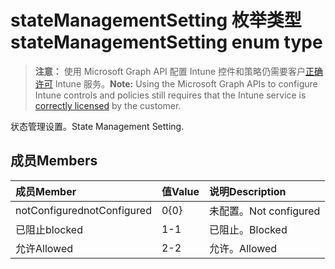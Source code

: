 # <a name="statemanagementsetting-enum-type"></a><span data-ttu-id="943d3-101">stateManagementSetting 枚举类型</span><span class="sxs-lookup"><span data-stu-id="943d3-101">stateManagementSetting enum type</span></span>

> <span data-ttu-id="943d3-102">**注意：** 使用 Microsoft Graph API 配置 Intune 控件和策略仍需要客户[正确许可](https://go.microsoft.com/fwlink/?linkid=839381) Intune 服务。</span><span class="sxs-lookup"><span data-stu-id="943d3-102">**Note:** Using the Microsoft Graph APIs to configure Intune controls and policies still requires that the Intune service is [correctly licensed](https://go.microsoft.com/fwlink/?linkid=839381) by the customer.</span></span>

<span data-ttu-id="943d3-103">状态管理设置。</span><span class="sxs-lookup"><span data-stu-id="943d3-103">State Management Setting.</span></span>
## <a name="members"></a><span data-ttu-id="943d3-104">成员</span><span class="sxs-lookup"><span data-stu-id="943d3-104">Members</span></span>
|<span data-ttu-id="943d3-105">成员</span><span class="sxs-lookup"><span data-stu-id="943d3-105">Member</span></span>|<span data-ttu-id="943d3-106">值</span><span class="sxs-lookup"><span data-stu-id="943d3-106">Value</span></span>|<span data-ttu-id="943d3-107">说明</span><span class="sxs-lookup"><span data-stu-id="943d3-107">Description</span></span>|
|:---|:---|:---|
|<span data-ttu-id="943d3-108">notConfigured</span><span class="sxs-lookup"><span data-stu-id="943d3-108">notConfigured</span></span>|<span data-ttu-id="943d3-109">0</span><span class="sxs-lookup"><span data-stu-id="943d3-109">{0}</span></span>|<span data-ttu-id="943d3-110">未配置。</span><span class="sxs-lookup"><span data-stu-id="943d3-110">Not configured</span></span>|
|<span data-ttu-id="943d3-111">已阻止</span><span class="sxs-lookup"><span data-stu-id="943d3-111">blocked</span></span>|<span data-ttu-id="943d3-112">1</span><span class="sxs-lookup"><span data-stu-id="943d3-112">-1</span></span>|<span data-ttu-id="943d3-113">已阻止。</span><span class="sxs-lookup"><span data-stu-id="943d3-113">Blocked</span></span>|
|<span data-ttu-id="943d3-114">允许</span><span class="sxs-lookup"><span data-stu-id="943d3-114">Allowed</span></span>|<span data-ttu-id="943d3-115">2</span><span class="sxs-lookup"><span data-stu-id="943d3-115">-2</span></span>|<span data-ttu-id="943d3-116">允许。</span><span class="sxs-lookup"><span data-stu-id="943d3-116">Allowed</span></span>|








